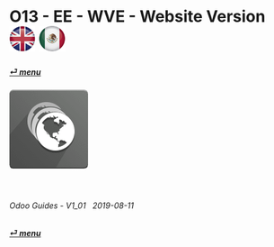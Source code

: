 # O13 - EE - WVE - Website Version &nbsp;&nbsp;&nbsp;&nbsp; [![en-uk](/doc/img/flg/en-uk-flg-btn-sml.png)](/en-uk/o13/ee/wve/en-uk-o13-ee-wve-guides.md) [ ![es-mx](/doc/img/flg/es-mx-flg-btn-sml.png)](/es-mx/o13/ee/wve/es-mx-o13-ee-wve-guides.md)
#### [_&#x23CE; menu_](/en-uk/o13/ee/en-uk-o13-ee-guides-menu.md "Back to EE menu")  
### ![wve](/doc/img/app/big/wve.png)
[ⱽ¹²³⁴⁵⁶⁷⁸⁹⁰⁻]: # (ⱽ¹²³⁴⁵⁶⁷⁸⁹⁰⁻)

<br>

###### Odoo Guides - V1_01 &nbsp; 2019-08-11  
**[_&#x23CE; menu_](/en-uk/o13/ee/en-uk-o13-ee-guides-menu.md)**  
